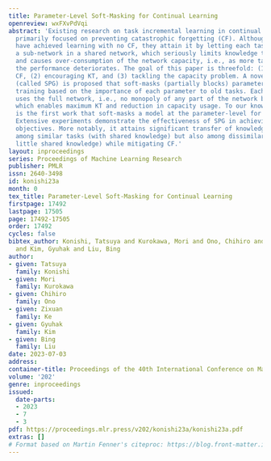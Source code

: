 ```yaml
---
title: Parameter-Level Soft-Masking for Continual Learning
openreview: wxFXvPdVqi
abstract: 'Existing research on task incremental learning in continual learning has
  primarily focused on preventing catastrophic forgetting (CF). Although several techniques
  have achieved learning with no CF, they attain it by letting each task monopolize
  a sub-network in a shared network, which seriously limits knowledge transfer (KT)
  and causes over-consumption of the network capacity, i.e., as more tasks are learned,
  the performance deteriorates. The goal of this paper is threefold: (1) overcoming
  CF, (2) encouraging KT, and (3) tackling the capacity problem. A novel technique
  (called SPG) is proposed that soft-masks (partially blocks) parameter updating in
  training based on the importance of each parameter to old tasks. Each task still
  uses the full network, i.e., no monopoly of any part of the network by any task,
  which enables maximum KT and reduction in capacity usage. To our knowledge, this
  is the first work that soft-masks a model at the parameter-level for continual learning.
  Extensive experiments demonstrate the effectiveness of SPG in achieving all three
  objectives. More notably, it attains significant transfer of knowledge not only
  among similar tasks (with shared knowledge) but also among dissimilar tasks (with
  little shared knowledge) while mitigating CF.'
layout: inproceedings
series: Proceedings of Machine Learning Research
publisher: PMLR
issn: 2640-3498
id: konishi23a
month: 0
tex_title: Parameter-Level Soft-Masking for Continual Learning
firstpage: 17492
lastpage: 17505
page: 17492-17505
order: 17492
cycles: false
bibtex_author: Konishi, Tatsuya and Kurokawa, Mori and Ono, Chihiro and Ke, Zixuan
  and Kim, Gyuhak and Liu, Bing
author:
- given: Tatsuya
  family: Konishi
- given: Mori
  family: Kurokawa
- given: Chihiro
  family: Ono
- given: Zixuan
  family: Ke
- given: Gyuhak
  family: Kim
- given: Bing
  family: Liu
date: 2023-07-03
address: 
container-title: Proceedings of the 40th International Conference on Machine Learning
volume: '202'
genre: inproceedings
issued:
  date-parts:
  - 2023
  - 7
  - 3
pdf: https://proceedings.mlr.press/v202/konishi23a/konishi23a.pdf
extras: []
# Format based on Martin Fenner's citeproc: https://blog.front-matter.io/posts/citeproc-yaml-for-bibliographies/
---
```

